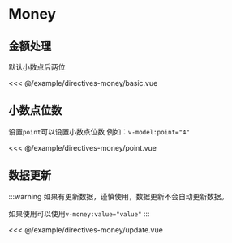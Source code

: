 # Money

## 金额处理

默认小数点后两位

<demo src="directives-money/basic">

<<< @/example/directives-money/basic.vue
</demo>

## 小数点位数

设置`point`可以设置小数点位数 例如：`v-model:point="4"`

<demo src="directives-money/point">

<<< @/example/directives-money/point.vue
</demo>

## 数据更新

:::warning
如果有更新数据，谨慎使用，数据更新不会自动更新数据。

如果使用可以使用`v-money:value="value"`
:::

<demo src="directives-money/update">

<<< @/example/directives-money/update.vue
</demo>
